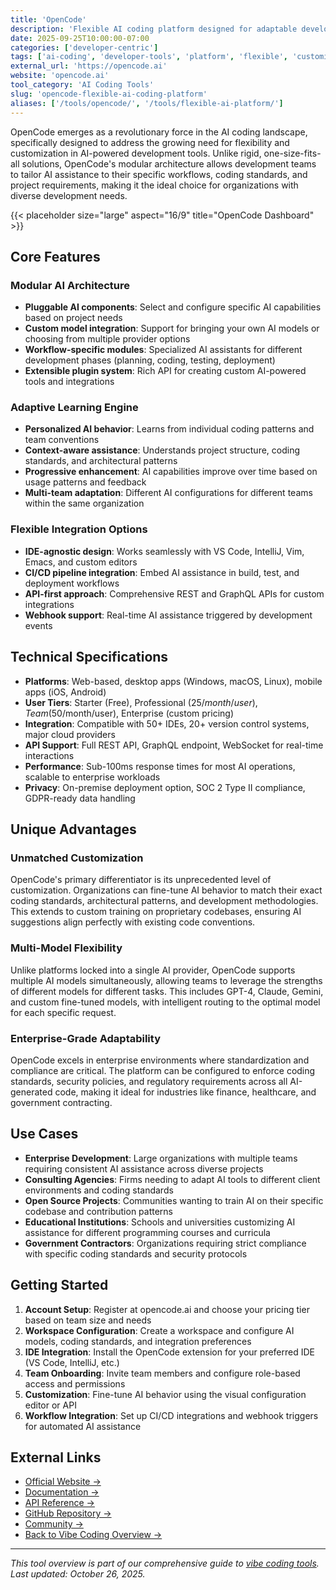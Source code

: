 ```yaml
---
title: 'OpenCode'
description: 'Flexible AI coding platform designed for adaptable development workflows and customizable AI assistance'
date: 2025-09-25T10:00:00-07:00
categories: ['developer-centric']
tags: ['ai-coding', 'developer-tools', 'platform', 'flexible', 'customizable']
external_url: 'https://opencode.ai'
website: 'opencode.ai'
tool_category: 'AI Coding Tools'
slug: 'opencode-flexible-ai-coding-platform'
aliases: ['/tools/opencode/', '/tools/flexible-ai-platform/']
---
```


OpenCode emerges as a revolutionary force in the AI coding landscape, specifically designed to address the growing need for flexibility and customization in AI-powered development tools. Unlike rigid, one-size-fits-all solutions, OpenCode's modular architecture allows development teams to tailor AI assistance to their specific workflows, coding standards, and project requirements, making it the ideal choice for organizations with diverse development needs.

{{< placeholder size="large" aspect="16/9" title="OpenCode Dashboard" >}}

## Core Features

### Modular AI Architecture

- **Pluggable AI components**: Select and configure specific AI capabilities based on project needs
- **Custom model integration**: Support for bringing your own AI models or choosing from multiple provider options
- **Workflow-specific modules**: Specialized AI assistants for different development phases (planning, coding, testing, deployment)
- **Extensible plugin system**: Rich API for creating custom AI-powered tools and integrations

### Adaptive Learning Engine

- **Personalized AI behavior**: Learns from individual coding patterns and team conventions
- **Context-aware assistance**: Understands project structure, coding standards, and architectural patterns
- **Progressive enhancement**: AI capabilities improve over time based on usage patterns and feedback
- **Multi-team adaptation**: Different AI configurations for different teams within the same organization

### Flexible Integration Options

- **IDE-agnostic design**: Works seamlessly with VS Code, IntelliJ, Vim, Emacs, and custom editors
- **CI/CD pipeline integration**: Embed AI assistance in build, test, and deployment workflows
- **API-first approach**: Comprehensive REST and GraphQL APIs for custom integrations
- **Webhook support**: Real-time AI assistance triggered by development events

## Technical Specifications

- **Platforms**: Web-based, desktop apps (Windows, macOS, Linux), mobile apps (iOS, Android)
- **User Tiers**: Starter (Free), Professional ($25/month/user), Team ($50/month/user), Enterprise (custom pricing)
- **Integration**: Compatible with 50+ IDEs, 20+ version control systems, major cloud providers
- **API Support**: Full REST API, GraphQL endpoint, WebSocket for real-time interactions
- **Performance**: Sub-100ms response times for most AI operations, scalable to enterprise workloads
- **Privacy**: On-premise deployment option, SOC 2 Type II compliance, GDPR-ready data handling

## Unique Advantages

### Unmatched Customization

OpenCode's primary differentiator is its unprecedented level of customization. Organizations can fine-tune AI behavior to match their exact coding standards, architectural patterns, and development methodologies. This extends to custom training on proprietary codebases, ensuring AI suggestions align perfectly with existing code conventions.

### Multi-Model Flexibility

Unlike platforms locked into a single AI provider, OpenCode supports multiple AI models simultaneously, allowing teams to leverage the strengths of different models for different tasks. This includes GPT-4, Claude, Gemini, and custom fine-tuned models, with intelligent routing to the optimal model for each specific request.

### Enterprise-Grade Adaptability

OpenCode excels in enterprise environments where standardization and compliance are critical. The platform can be configured to enforce coding standards, security policies, and regulatory requirements across all AI-generated code, making it ideal for industries like finance, healthcare, and government contracting.

## Use Cases

- **Enterprise Development**: Large organizations with multiple teams requiring consistent AI assistance across diverse projects
- **Consulting Agencies**: Firms needing to adapt AI tools to different client environments and coding standards
- **Open Source Projects**: Communities wanting to train AI on their specific codebase and contribution patterns
- **Educational Institutions**: Schools and universities customizing AI assistance for different programming courses and curricula
- **Government Contractors**: Organizations requiring strict compliance with specific coding standards and security protocols

## Getting Started

1. **Account Setup**: Register at opencode.ai and choose your pricing tier based on team size and needs
2. **Workspace Configuration**: Create a workspace and configure AI models, coding standards, and integration preferences
3. **IDE Integration**: Install the OpenCode extension for your preferred IDE (VS Code, IntelliJ, etc.)
4. **Team Onboarding**: Invite team members and configure role-based access and permissions
5. **Customization**: Fine-tune AI behavior using the visual configuration editor or API
6. **Workflow Integration**: Set up CI/CD integrations and webhook triggers for automated AI assistance

## External Links

- [Official Website →](https://opencode.ai)
- [Documentation →](https://docs.opencode.ai)
- [API Reference →](https://api.opencode.ai/docs)
- [GitHub Repository →](https://github.com/opencode/opencode)
- [Community →](https://community.opencode.ai)
- [Back to Vibe Coding Overview →](/blog/posts/vibe-coding-revolution/)

---

_This tool overview is part of our comprehensive guide to [vibe coding tools](/blog/posts/vibe-coding-revolution/). Last updated: October 26, 2025._
